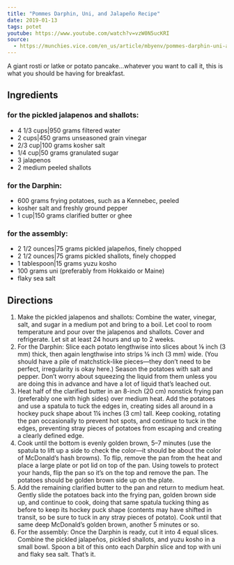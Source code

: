 ```yaml
---
title: "Pommes Darphin, Uni, and Jalapeño Recipe"
date: 2019-01-13
tags: potet
youtube: https://www.youtube.com/watch?v=vzW0N5ucKRI
source: 
  - https://munchies.vice.com/en_us/article/mbyenv/pommes-darphin-uni-and-jalapeno-recipe
---
```


A giant rosti or latke or potato pancake...whatever you want to call it, this is what you should be having for breakfast.

## Ingredients

### for the pickled jalapenos and shallots:

- 4 1/3 cups|950 grams filtered water
- 2 cups|450 grams unseasoned grain vinegar
- 2/3 cup|100 grams kosher salt
- 1/4 cup|50 grams granulated sugar
- 3 jalapenos
- 2 medium peeled shallots

### for the Darphin:

- 600 grams frying potatoes, such as a Kennebec, peeled
- kosher salt and freshly ground pepper
- 1 cup|150 grams clarified butter or ghee

### for the assembly:

- 2 1/2 ounces|75 grams pickled jalapeños, finely chopped
- 2 1/2 ounces|75 grams pickled shallots, finely chopped
- 1 tablespoon|15 grams yuzu kosho
- 100 grams uni (preferably from Hokkaido or Maine)
- flaky sea salt

## Directions

1. Make the pickled jalapenos and shallots: Combine the water, vinegar, salt, and sugar in a medium pot and bring to a boil. Let cool to room temperature and pour over the jalapenos and shallots. Cover and refrigerate. Let sit at least 24 hours and up to 2 weeks.
2. For the Darphin: Slice each potato lengthwise into slices about ⅛ inch (3 mm) thick, then again lengthwise into strips ⅛ inch (3 mm) wide. (You should have a pile of matchstick-like pieces—they don’t need to be perfect, irregularity is okay here.) Season the potatoes with salt and pepper. Don’t worry about squeezing the liquid from them unless you are doing this in advance and have a lot of liquid that’s leached out.
3. Heat half of the clarified butter in an 8-inch (20 cm) nonstick frying pan (preferably one with high sides) over medium heat. Add the potatoes and use a spatula to tuck the edges in, creating sides all around in a hockey puck shape about 1¼ inches (3 cm) tall. Keep cooking, rotating the pan occasionally to prevent hot spots, and continue to tuck in the edges, preventing stray pieces of potatoes from escaping and creating a clearly defined edge.
4. Cook until the bottom is evenly golden brown, 5–7 minutes (use the spatula to lift up a side to check the color—it should be about the color of McDonald’s hash browns). To flip, remove the pan from the heat and place a large plate or pot lid on top of the pan. Using towels to protect your hands, flip the pan so it’s on the top and remove the pan. The potatoes should be golden brown side up on the plate.
5. Add the remaining clarified butter to the pan and return to medium heat. Gently slide the potatoes back into the frying pan, golden brown side up, and continue to cook, doing that same spatula tucking thing as before to keep its hockey puck shape (contents may have shifted in transit, so be sure to tuck in any stray pieces of potato). Cook until that same deep McDonald’s golden brown, another 5 minutes or so.
6. For the assembly: Once the Darphin is ready, cut it into 4 equal slices. Combine the pickled jalapeños, pickled shallots, and yuzu kosho in a small bowl. Spoon a bit of this onto each Darphin slice and top with uni and flaky sea salt. That’s it.
